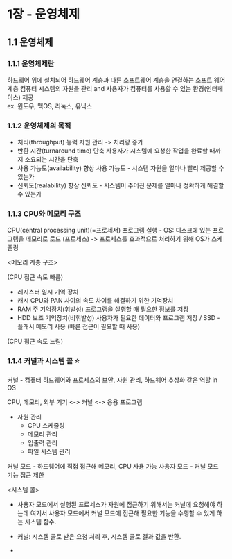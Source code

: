 # 1장 - 운영체제

## 1.1 운영체제

### 1.1.1 운영체제란

하드웨어 위에 설치되어 하드웨어 계층과 다른 소프트웨어 계층을 연결하는 소프트 웨어 계층
컴퓨터 시스템의 자원을 관리 and 사용자가 컴퓨터를 사용할 수 있는 환경(인터페이스) 제공  
ex. 윈도우, 맥OS, 리눅스, 유닉스

### 1.1.2 운영체제의 목적

* 처리(throughput) 능력
  자원 관리 -> 처리량 증가
* 반환 시간(turnaround time) 단축
  사용자가 시스템에 요청한 작업을 완료할 때까지 소요되는 시간을 단축
* 사용 가능도(availability) 향상
  사용 가능도 - 시스템 자원을 얼마나 빨리 제공할 수 있는가
* 신뢰도(realability) 향상
  신뢰도 - 시스템이 주어진 문제를 얼마나 정확하게 해결할 수 있는가

### 1.1.3 CPU와 메모리 구조

CPU(central processing unit)(=프로세서)
프로그램 실행 - OS: 디스크에 있는 프로그램을 메모리로 로드 (프로세스)
-> 프로세스를 효과적으로 처리하기 위해 OS가 스케줄링

<메모리 계층 구조>

(CPU 접근 속도 빠름)

* 레지스터
  임시 기억 장치
* 캐시
  CPU와 PAN 사이의 속도 차이를 해결하기 위한 기억장치
* RAM
  주 기억장치(휘발성)
  프로그램을 실행할 때 필요한 정보를 저장
* HDD
  보조 기억장치(비휘발성)
  사용자가 필요한 데이터와 프로그램 저장 / SSD - 플래시 메모리 사용 (빠른 접근이 필요할 때 사용)

(CPU 접근 속도 느림)

### 1.1.4 커널과 시스템 콜 ⭐

커널 - 컴퓨터 하드웨어와 프로세스의 보안, 자원 관리, 하드웨어 추상화 같은 역할 in OS

CPU, 메모리, 외부 기기 <-> 커널 <-> 응용 프로그램

* 자원 관리
  * CPU 스케줄링
  * 메모리 관리
  * 입출력 관리
  * 파일 시스템 관리

커널 모드 - 하드웨어에 직접 접근해 메모리, CPU 사용 가능
사용자 모드 - 커널 모드 기능 접근 제한

<시스템 콜>

* 사용자 모드에서 실행된 프로세스가 자원에 접근하기 위해서는 커널에 요청해야 하는데 여기서 사용자 모드에서 커널 모드에 접근해 필요한 기능을 수행할 수 있게 하는 시스템 함수.

* 커널: 시스템 콜로 받은 요청 처리 후, 시스템 콜로 결과 값을 반환.
* 